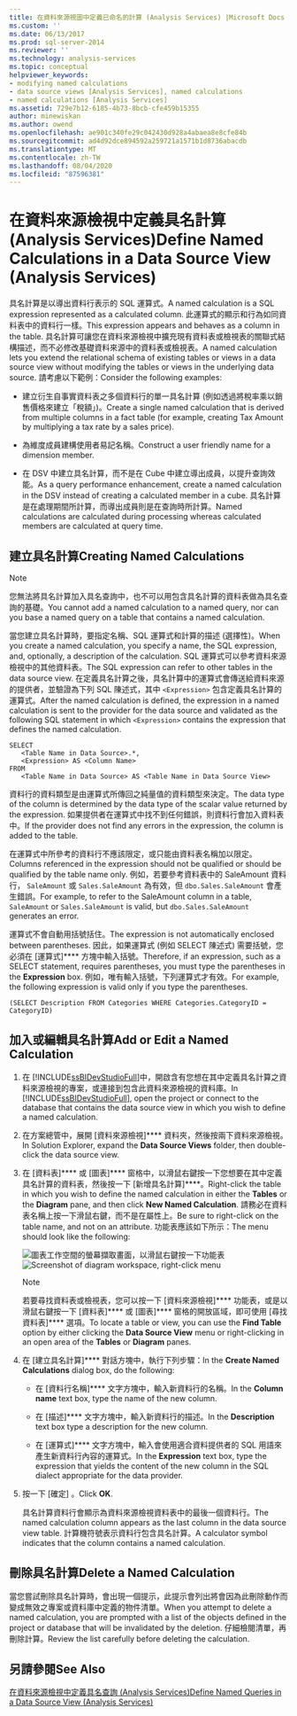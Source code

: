 ```yaml
---
title: 在資料來源視圖中定義已命名的計算 (Analysis Services) |Microsoft Docs
ms.custom: ''
ms.date: 06/13/2017
ms.prod: sql-server-2014
ms.reviewer: ''
ms.technology: analysis-services
ms.topic: conceptual
helpviewer_keywords:
- modifying named calculations
- data source views [Analysis Services], named calculations
- named calculations [Analysis Services]
ms.assetid: 729e7b12-6185-4b73-8bcb-cfe459b15355
author: minewiskan
ms.author: owend
ms.openlocfilehash: ae901c340fe29c042430d928a4abaea8e8cfe84b
ms.sourcegitcommit: ad4d92dce894592a259721a1571b1d8736abacdb
ms.translationtype: MT
ms.contentlocale: zh-TW
ms.lasthandoff: 08/04/2020
ms.locfileid: "87596381"
---
```

# <a name="define-named-calculations-in-a-data-source-view-analysis-services"></a><span data-ttu-id="1a238-102">在資料來源檢視中定義具名計算 (Analysis Services)</span><span class="sxs-lookup"><span data-stu-id="1a238-102">Define Named Calculations in a Data Source View (Analysis Services)</span></span>
  <span data-ttu-id="1a238-103">具名計算是以導出資料行表示的 SQL 運算式。</span><span class="sxs-lookup"><span data-stu-id="1a238-103">A named calculation is a SQL expression represented as a calculated column.</span></span> <span data-ttu-id="1a238-104">此運算式的顯示和行為如同資料表中的資料行一樣。</span><span class="sxs-lookup"><span data-stu-id="1a238-104">This expression appears and behaves as a column in the table.</span></span> <span data-ttu-id="1a238-105">具名計算可讓您在資料來源檢視中擴充現有資料表或檢視表的關聯式結構描述，而不必修改基礎資料來源中的資料表或檢視表。</span><span class="sxs-lookup"><span data-stu-id="1a238-105">A named calculation lets you extend the relational schema of existing tables or views in a data source view without modifying the tables or views in the underlying data source.</span></span> <span data-ttu-id="1a238-106">請考慮以下範例：</span><span class="sxs-lookup"><span data-stu-id="1a238-106">Consider the following examples:</span></span>

-   <span data-ttu-id="1a238-107">建立衍生自事實資料表之多個資料行的單一具名計算 (例如透過將稅率乘以銷售價格來建立「稅額」)。</span><span class="sxs-lookup"><span data-stu-id="1a238-107">Create a single named calculation that is derived from multiple columns in a fact table (for example, creating Tax Amount by multiplying a tax rate by a sales price).</span></span>

-   <span data-ttu-id="1a238-108">為維度成員建構使用者易記名稱。</span><span class="sxs-lookup"><span data-stu-id="1a238-108">Construct a user friendly name for a dimension member.</span></span>

-   <span data-ttu-id="1a238-109">在 DSV 中建立具名計算，而不是在 Cube 中建立導出成員，以提升查詢效能。</span><span class="sxs-lookup"><span data-stu-id="1a238-109">As a query performance enhancement, create a named calculation in the DSV instead of creating a calculated member in a cube.</span></span> <span data-ttu-id="1a238-110">具名計算是在處理期間所計算，而導出成員則是在查詢時所計算。</span><span class="sxs-lookup"><span data-stu-id="1a238-110">Named calculations are calculated during processing whereas calculated members are calculated at query time.</span></span>

## <a name="creating-named-calculations"></a><span data-ttu-id="1a238-111">建立具名計算</span><span class="sxs-lookup"><span data-stu-id="1a238-111">Creating Named Calculations</span></span>

> [!NOTE]
>  <span data-ttu-id="1a238-112">您無法將具名計算加入具名查詢中，也不可以用包含具名計算的資料表做為具名查詢的基礎。</span><span class="sxs-lookup"><span data-stu-id="1a238-112">You cannot add a named calculation to a named query, nor can you base a named query on a table that contains a named calculation.</span></span>

 <span data-ttu-id="1a238-113">當您建立具名計算時，要指定名稱、SQL 運算式和計算的描述 (選擇性)。</span><span class="sxs-lookup"><span data-stu-id="1a238-113">When you create a named calculation, you specify a name, the SQL expression, and, optionally, a description of the calculation.</span></span> <span data-ttu-id="1a238-114">SQL 運算式可以參考資料來源檢視中的其他資料表。</span><span class="sxs-lookup"><span data-stu-id="1a238-114">The SQL expression can refer to other tables in the data source view.</span></span> <span data-ttu-id="1a238-115">在定義具名計算之後，具名計算中的運算式會傳送給資料來源的提供者，並驗證為下列 SQL 陳述式，其中 `<Expression>` 包含定義具名計算的運算式。</span><span class="sxs-lookup"><span data-stu-id="1a238-115">After the named calculation is defined, the expression in a named calculation is sent to the provider for the data source and validated as the following SQL statement in which `<Expression>` contains the expression that defines the named calculation.</span></span>

```
SELECT 
   <Table Name in Data Source>.*, 
   <Expression> AS <Column Name> 
FROM 
   <Table Name in Data Source> AS <Table Name in Data Source View>
```

 <span data-ttu-id="1a238-116">資料行的資料類型是由運算式所傳回之純量值的資料類型來決定。</span><span class="sxs-lookup"><span data-stu-id="1a238-116">The data type of the column is determined by the data type of the scalar value returned by the expression.</span></span> <span data-ttu-id="1a238-117">如果提供者在運算式中找不到任何錯誤，則資料行會加入資料表中。</span><span class="sxs-lookup"><span data-stu-id="1a238-117">If the provider does not find any errors in the expression, the column is added to the table.</span></span>

 <span data-ttu-id="1a238-118">在運算式中所參考的資料行不應該限定，或只能由資料表名稱加以限定。</span><span class="sxs-lookup"><span data-stu-id="1a238-118">Columns referenced in the expression should not be qualified or should be qualified by the table name only.</span></span> <span data-ttu-id="1a238-119">例如，若要參考資料表中的 SaleAmount 資料行， `SaleAmount` 或 `Sales.SaleAmount` 為有效，但 `dbo.Sales.SaleAmount` 會產生錯誤。</span><span class="sxs-lookup"><span data-stu-id="1a238-119">For example, to refer to the SaleAmount column in a table, `SaleAmount` or `Sales.SaleAmount` is valid, but `dbo.Sales.SaleAmount` generates an error.</span></span>

 <span data-ttu-id="1a238-120">運算式不會自動用括號括住。</span><span class="sxs-lookup"><span data-stu-id="1a238-120">The expression is not automatically enclosed between parentheses.</span></span> <span data-ttu-id="1a238-121">因此，如果運算式 (例如 SELECT 陳述式) 需要括號，您必須在 [運算式]\*\*\*\* 方塊中輸入括號。</span><span class="sxs-lookup"><span data-stu-id="1a238-121">Therefore, if an expression, such as a SELECT statement, requires parentheses, you must type the parentheses in the **Expression** box.</span></span> <span data-ttu-id="1a238-122">例如，唯有輸入括號，下列運算式才有效。</span><span class="sxs-lookup"><span data-stu-id="1a238-122">For example, the following expression is valid only if you type the parentheses.</span></span>

```
(SELECT Description FROM Categories WHERE Categories.CategoryID = CategoryID)
```

## <a name="add-or-edit-a-named-calculation"></a><span data-ttu-id="1a238-123">加入或編輯具名計算</span><span class="sxs-lookup"><span data-stu-id="1a238-123">Add or Edit a Named Calculation</span></span>

1.  <span data-ttu-id="1a238-124">在 [!INCLUDE[ssBIDevStudioFull](../../includes/ssbidevstudiofull-md.md)]中，開啟含有您想在其中定義具名計算之資料來源檢視的專案，或連接到包含此資料來源檢視的資料庫。</span><span class="sxs-lookup"><span data-stu-id="1a238-124">In [!INCLUDE[ssBIDevStudioFull](../../includes/ssbidevstudiofull-md.md)], open the project or connect to the database that contains the data source view in which you wish to define a named calculation.</span></span>

2.  <span data-ttu-id="1a238-125">在方案總管中，展開 [資料來源檢視]\*\*\*\* 資料夾，然後按兩下資料來源檢視。</span><span class="sxs-lookup"><span data-stu-id="1a238-125">In Solution Explorer, expand the **Data Source Views** folder, then double-click the data source view.</span></span>

3.  <span data-ttu-id="1a238-126">在 [資料表]\*\*\*\* 或 [圖表]\*\*\*\* 窗格中，以滑鼠右鍵按一下您想要在其中定義具名計算的資料表，然後按一下 [新增具名計算]\*\*\*\*。</span><span class="sxs-lookup"><span data-stu-id="1a238-126">Right-click the table in which you wish to define the named calculation in either the **Tables** or the **Diagram** pane, and then click **New Named Calculation**.</span></span> <span data-ttu-id="1a238-127">請務必在資料表名稱上按一下滑鼠右鍵，而不是在屬性上。</span><span class="sxs-lookup"><span data-stu-id="1a238-127">Be sure to right-click on the table name, and not on an attribute.</span></span> <span data-ttu-id="1a238-128">功能表應該如下所示：</span><span class="sxs-lookup"><span data-stu-id="1a238-128">The menu should look like the following:</span></span>

     <span data-ttu-id="1a238-129">![圖表工作空間的螢幕擷取畫面，以滑鼠右鍵按一下功能表](../media/ssas-olapdsv-diagram.gif "圖表工作空間的螢幕擷取畫面，以滑鼠右鍵按一下功能表")</span><span class="sxs-lookup"><span data-stu-id="1a238-129">![Screenshot of diagram workspace, right-click menu](../media/ssas-olapdsv-diagram.gif "Screenshot of diagram workspace, right-click menu")</span></span>

    > [!NOTE]
    >  <span data-ttu-id="1a238-130">若要尋找資料表或檢視表，您可以按一下 [資料來源檢視]\*\*\*\* 功能表，或是以滑鼠右鍵按一下 [資料表]\*\*\*\* 或 [圖表]\*\*\*\* 窗格的開放區域，即可使用 [尋找資料表]\*\*\*\* 選項。</span><span class="sxs-lookup"><span data-stu-id="1a238-130">To locate a table or view, you can use the **Find Table** option by either clicking the **Data Source View** menu or right-clicking in an open area of the **Tables** or **Diagram** panes.</span></span>

4.  <span data-ttu-id="1a238-131">在 [建立具名計算]\*\*\*\* 對話方塊中，執行下列步驟：</span><span class="sxs-lookup"><span data-stu-id="1a238-131">In the **Create Named Calculations** dialog box, do the following:</span></span>

    -   <span data-ttu-id="1a238-132">在 [資料行名稱]\*\*\*\* 文字方塊中，輸入新資料行的名稱。</span><span class="sxs-lookup"><span data-stu-id="1a238-132">In the **Column name** text box, type the name of the new column.</span></span>

    -   <span data-ttu-id="1a238-133">在 [描述]\*\*\*\* 文字方塊中，輸入新資料行的描述。</span><span class="sxs-lookup"><span data-stu-id="1a238-133">In the **Description** text box type a description for the new column.</span></span>

    -   <span data-ttu-id="1a238-134">在 [運算式]\*\*\*\* 文字方塊中，輸入會使用適合資料提供者的 SQL 用語來產生新資料行內容的運算式。</span><span class="sxs-lookup"><span data-stu-id="1a238-134">In the **Expression** text box, type the expression that yields the content of the new column in the SQL dialect appropriate for the data provider.</span></span>

5.  <span data-ttu-id="1a238-135">按一下 [確定]  。</span><span class="sxs-lookup"><span data-stu-id="1a238-135">Click **OK**.</span></span>

     <span data-ttu-id="1a238-136">具名計算資料行會顯示為資料來源檢視資料表中的最後一個資料行。</span><span class="sxs-lookup"><span data-stu-id="1a238-136">The named calculation column appears as the last column in the data source view table.</span></span> <span data-ttu-id="1a238-137">計算機符號表示資料行包含具名計算。</span><span class="sxs-lookup"><span data-stu-id="1a238-137">A calculator symbol indicates that the column contains a named calculation.</span></span>

## <a name="delete-a-named-calculation"></a><span data-ttu-id="1a238-138">刪除具名計算</span><span class="sxs-lookup"><span data-stu-id="1a238-138">Delete a Named Calculation</span></span>
 <span data-ttu-id="1a238-139">當您嘗試刪除具名計算時，會出現一個提示，此提示會列出將會因為此刪除動作而變成無效之專案或資料庫中定義的物件清單。</span><span class="sxs-lookup"><span data-stu-id="1a238-139">When you attempt to delete a named calculation, you are prompted with a list of the objects defined in the project or database that will be invalidated by the deletion.</span></span> <span data-ttu-id="1a238-140">仔細檢閱清單，再刪除計算。</span><span class="sxs-lookup"><span data-stu-id="1a238-140">Review the list carefully before deleting the calculation.</span></span>

## <a name="see-also"></a><span data-ttu-id="1a238-141">另請參閱</span><span class="sxs-lookup"><span data-stu-id="1a238-141">See Also</span></span>
 [<span data-ttu-id="1a238-142">在資料來源檢視中定義具名查詢 &#40;Analysis Services&#41;</span><span class="sxs-lookup"><span data-stu-id="1a238-142">Define Named Queries in a Data Source View &#40;Analysis Services&#41;</span></span>](define-named-queries-in-a-data-source-view-analysis-services.md)


